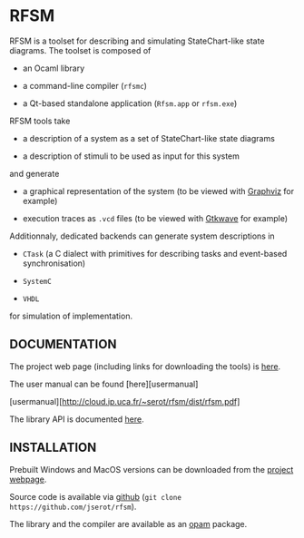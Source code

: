 RFSM 
====

RFSM is a toolset for describing and simulating StateChart-like state diagrams.
The toolset is composed of

* an Ocaml library

* a command-line compiler (`rfsmc`) 

* a Qt-based standalone application (`Rfsm.app` or `rfsm.exe`)

RFSM tools take

* a description of a system as a set of StateChart-like state diagrams

* a description of stimuli to be used as input for this system

and generate

* a graphical representation of the system (to be viewed with [Graphviz][graphviz] for example)

* execution traces as `.vcd` files (to be viewed with [Gtkwave][gtkwave] for example)

Additionnaly, dedicated backends can generate system descriptions in

* `CTask` (a C dialect with primitives for describing tasks and event-based synchronisation)

* `SystemC`

* `VHDL` 

for simulation of implementation. 

[graphviz]: http://www.graphviz.org
[gtkwave]: http://gtkwave.sourceforge.net

DOCUMENTATION
-------------

The project web page (including links for downloading the tools) is 
[here][web].

The user manual can be found [here][usermanual]

[usermanual][http://cloud.ip.uca.fr/~serot/rfsm/dist/rfsm.pdf]

[web]: http://cloud.ip.uca.fr/~serot/rfsm

The library API is documented [here][libapi].

[libapi]: http://cloud.ip.uca.fr/~serot/rfsm/doc/lib/index.html

INSTALLATION
------------

Prebuilt Windows and MacOS versions can be downloaded from the [project webpage][web].

Source code is available via [github][] (`git clone https://github.com/jserot/rfsm`).

The library and the compiler are available as an [opam][] package.

[github]: https://github.com/jserot/rfsm
[opam]: https://opam.ocaml.org/packages/rfsm
